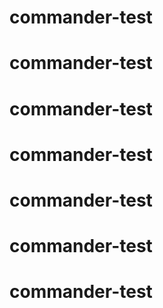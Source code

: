 # commander-test
# commander-test
# commander-test
# commander-test
# commander-test
# commander-test
# commander-test
